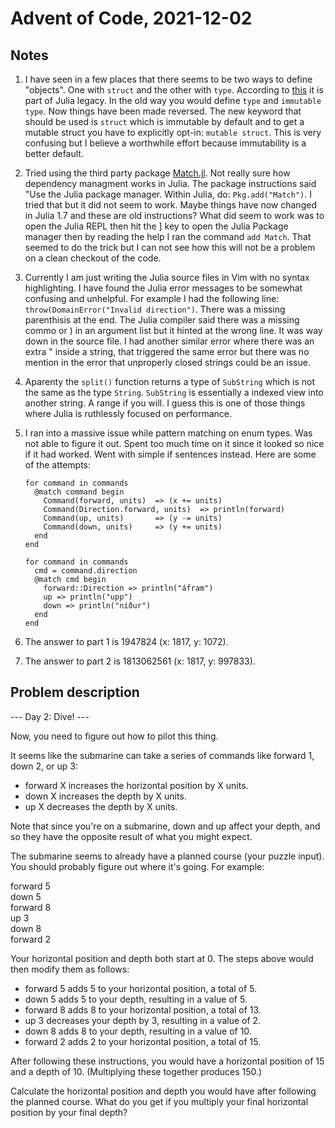 # Advent of Code, 2021-12-02

## Notes

1. I have seen in a few places that there seems to be two ways to define "objects". One with `struct` and the other with `type`. According to [this](https://stackoverflow.com/questions/60578133/difference-between-type-and-struct) it is part of Julia legacy. In the old way you would define `type` and `immutable type`. Now things have been made reversed. The new keyword that should be used is `struct` which is immutable by default and to get a mutable struct you have to explicitly opt-in: `mutable struct`. This is very confusing but I believe a worthwhile effort because immutability is a better default.
1. Tried using the third party package [Match.jl](https://github.com/kmsquire/Match.jl). Not really sure how dependency managment works in Julia. The package instructions said "Use the Julia package manager. Within Julia, do: `Pkg.add("Match")`. I tried that but it did not seem to work. Maybe things have now changed in Julia 1.7 and these are old instructions? What did seem to work was to open the Julia REPL then hit the ] key to open the Julia Package manager then by reading the help I ran the command `add Match`. That seemed to do the trick but I can not see how this will not be a problem on a clean checkout of the code.
1. Currently I am just writing the Julia source files in Vim with no syntax highlighting. I have found the Julia error messages to be somewhat confusing and unhelpful. For example I had the following line: `throw(DomainError("Invalid direction")`. There was a missing parenthisis at the end. The Julia compiler said there was a missing commo or ) in an argument list but it hinted at the wrong line. It was way down in the source file. I had another similar error where there was an extra " inside a string, that triggered the same error but there was no mention in the error that unproperly closed strings could be an issue.
1. Aparenty the `split()` function returns a type of `SubString` which is not the same as the type `String`. `SubString` is essentially a indexed view into another string. A range if you will. I guess this is one of those things where Julia is ruthlessly focused on performance.
1. I ran into a massive issue while pattern matching on enum types. Was not able to figure it out. Spent too much time on it since it looked so nice if it had worked. Went with simple if sentences instead. Here are some of the attempts:
   ```
   for command in commands
     @match command begin
       Command(forward, units)  => (x += units)
       Command(Direction.forward, units)  => println(forward)
       Command(up, units)       => (y -= units)
       Command(down, units)     => (y += units)
     end
   end
   ```
   
   ```
   for command in commands
     cmd = command.direction
     @match cmd begin
       forward::Direction => println("áfram")
       up => println("upp")
       down => println("niður")
     end
   end
   ```
1. The answer to part 1 is 1947824 (x: 1817, y: 1072).
1. The answer to part 2 is 1813062561 (x: 1817, y: 997833).

## Problem description
--- Day 2: Dive! ---

Now, you need to figure out how to pilot this thing.

It seems like the submarine can take a series of commands like forward 1, down 2, or up 3:

- forward X increases the horizontal position by X units.
- down X increases the depth by X units.
- up X decreases the depth by X units.

Note that since you're on a submarine, down and up affect your depth, and so they have the opposite result of what you might expect.

The submarine seems to already have a planned course (your puzzle input). You should probably figure out where it's going. For example:

forward 5  
down 5  
forward 8  
up 3  
down 8  
forward 2  

Your horizontal position and depth both start at 0. The steps above would then modify them as follows:

- forward 5 adds 5 to your horizontal position, a total of 5.
- down 5 adds 5 to your depth, resulting in a value of 5.
- forward 8 adds 8 to your horizontal position, a total of 13.
- up 3 decreases your depth by 3, resulting in a value of 2.
- down 8 adds 8 to your depth, resulting in a value of 10.
- forward 2 adds 2 to your horizontal position, a total of 15.

After following these instructions, you would have a horizontal position of 15 and a depth of 10. (Multiplying these together produces 150.)

Calculate the horizontal position and depth you would have after following the planned course. What do you get if you multiply your final horizontal position by your final depth?
